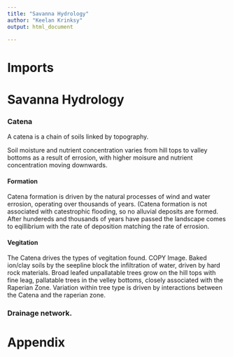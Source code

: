```yaml
---
title: "Savanna Hydrology"
author: "Keelan Krinksy"
output: html_document

---
```


# Imports
# Savanna Hydrology

### Catena
A catena is a chain of soils linked by topography.

Soil moisture and nutrient concentration varies from hill tops to valley bottoms as a result of errosion, with higher moisure and nutrient concentration moving downwards. 

#### Formation
Catena formation is driven by the natural processes of wind and water errosion, operating over thousands of years. (Catena formation is not associated with catestrophic flooding, so no alluvial deposits are formed. After hundereds and thousands of years have passed the landscape comes to eqillibrium with the rate of deposition matching the rate of errosion. 

#### Vegitation
The Catena drives the types of vegitation found. 
COPY Image. 
Baked ion/clay soils by the seepline block the infiltration of water, driven by hard rock materials. Broad leafed unpallatable trees grow on the hill tops with fine leag, pallatable trees in the velley bottoms, closely associated with the Raperian Zone. Variation within tree type is driven by interactions between the Catena and the raperian zone. 

### Drainage network.

# Appendix

